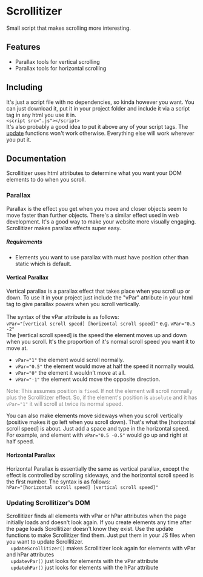 # Scrollitizer
Small script that makes scrolling more interesting.

## Features
- Parallax tools for vertical scrolling
- Parallax tools for horizontal scrolling

## Including
It's just a script file with no dependencies, so kinda however you want. You can just download it, put it in your project folder and include it via a script tag in any html you use it in.<br/>
`<script src=".js"></script>`
<br/>
It's also probably a good idea to put it above any of your script tags. The [update](#update) functions won't work otherwise. Everything else will work wherever you put it.

## Documentation
Scrollitizer uses html attributes to determine what you want your DOM elements to do when you scroll.
### Parallax
Parallax is the effect you get when you move and closer objects seem to move faster than further objects. There's a similar effect used in web development. It's a good way to make your website more visually engaging. Scrollitizer makes parallax effects super easy.

##### Requirements
* Elements you want to use parallax with must have position other than static which is default.

#### Vertical Parallax
Vertical parallax is a parallax effect that takes place when you scroll up or down. To use it in your project just include the "vPar" attribute in your html tag to give parallax powers when you scroll vertically. <br/><br/>
The syntax of the vPar attribute is as follows: <br/>
`vPar="[vertical scroll speed] [horizontal scroll speed]"` e.g. `vPar="0.5 -2"`<br/>
The [vertical scroll speed] is the speed the element moves up and down when you scroll.
It's the proportion of it's normal scroll speed you want it to move at.
- `vPar="1"` the element would scroll normally.
- `vPar="0.5"` the element would move at half the speed it normally would.
- `vPar="0"` the element it wouldn't move at all.
- `vPar="-1"` the element would move the opposite direction.

<span style="color: grey;"> Note: This assumes position is `fixed`. If not the element will scroll normally plus the Scrollitizer effect. So, if the element's position is `absolute` and it has `vPar="1"` it will scroll at twice its normal speed.</span>

You can also make elements move sideways when you scroll vertically (positive makes it go left when you scroll down). That's what the [horizontal scroll speed] is about. Just add a space and type in the horizontal speed. For example, and element with `vPar="0.5 -0.5"` would go up and right at half speed.
#### Horizontal Parallax
Horizontal Parallax is essentially the same as vertical parallax, except the effect is controlled by scrolling sideways, and the horizontal scroll speed is the first number.
The syntax is as follows:<br/>
`hPar="[horizontal scroll speed] [vertical scroll speed]"`

### <span id="update">Updating Scrollitizer's DOM</span>
Scrollitizer finds all elements with vPar or hPar attributes when the page initially loads and doesn't look again. If you create elements any time after the page loads Scrollitizer doesn't know they exist. Use the update functions to make Scrollitizer find them. Just put them in your JS files when you want to update Scrollitizer.<br/>
&nbsp;&nbsp; `updateScrollitizer()` makes Scrollitizer look again for elements with vPar and hPar attributes<br/>
&nbsp;&nbsp; `updatevPar()` just looks for elements with the vPar attribute<br/>
&nbsp;&nbsp; `updatehPar()` just looks for elements with the hPar attribute
